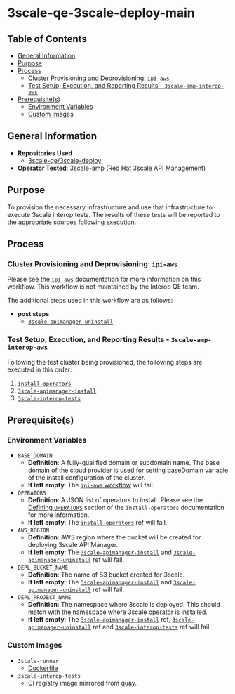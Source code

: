 # 3scale-qe-3scale-deploy-main<!-- omit from toc -->

## Table of Contents<!-- omit from toc -->

- [General Information](#general-information)
- [Purpose](#purpose)
- [Process](#process)
  - [Cluster Provisioning and Deprovisioning: `ipi-aws`](#cluster-provisioning-and-deprovisioning--ipi-aws)
  - [Test Setup, Execution, and Reporting Results - `3scale-amp-interop-aws`](#test-setup-execution-and-reporting-results---3scale-amp-interop-aws)
- [Prerequisite(s)](#prerequisites)
  - [Environment Variables](#environment-variables)
  - [Custom Images](#custom-images)

## General Information

- **Repositories Used**
  - [3scale-qe/3scale-deploy](https://github.com/3scale-qe/3scale-deploy.git)
- **Operator Tested**: [3scale-amp (Red Hat 3scale API Management)](https://developers.redhat.com/products/3scale/overview)

## Purpose

To provision the necessary infrastructure and use that infrastructure to execute 3scale interop tests. The results of these tests will be reported to the appropriate sources following execution.

## Process

### Cluster Provisioning and Deprovisioning: `ipi-aws`

Please see the [`ipi-aws`](https://steps.ci.openshift.org/workflow/ipi-aws) documentation for more information on this workflow. This workflow is not maintained by the Interop QE team. 

The additional steps used in this workflow are as follows:

- **post steps**
  - [`3scale-apimanager-uninstall`](../../../step-registry/3scale/apimanager/uninstall/README.md)

### Test Setup, Execution, and Reporting Results - `3scale-amp-interop-aws`

Following the test cluster being provisioned, the following steps are executed in this order:

1. [`install-operators`](../../../step-registry/install-operators/README.md)
2. [`3scale-apimanager-install`](../../../step-registry/3scale/apimanager/install/README.md)
3. [`3scale-interop-tests`](../../../step-registry/3scale/interop-tests/README.md)

## Prerequisite(s)

### Environment Variables

- `BASE_DOMAIN`
  - **Definition**: A fully-qualified domain or subdomain name. The base domain of the cloud provider is used for setting baseDomain variable of the install configuration of the cluster.
  - **If left empty**: The [`ipi-aws` workflow](../../../step-registry/ipi/aws/ipi-aws-workflow.yaml) will fail.
- `OPERATORS`
  - **Definition**: A JSON list of operators to install. Please see the [Defining `OPERATORS`](../../../step-registry/install-operators/README.md#defining-operators) section of the `install-operators` documentation for more information.
  - **If left empty**: The [`install-operators`](../../../step-registry/install-operators/README.md) ref will fail.
- `AWS_REGION`
  - **Definition**: AWS region where the bucket will be created for deploying 3scale API Manager.
  - **If left empty**: The [`3scale-apimanager-install`](../../../step-registry/3scale/apimanager/install/README.md) and [`3scale-apimanager-uninstall`](../../../step-registry/3scale/apimanager/uninstall/README.md) ref will fail.
- `DEPL_BUCKET_NAME`
  - **Definition**: The name of S3 bucket created for 3scale.
  - **If left empty**: The [`3scale-apimanager-install`](../../../step-registry/3scale/apimanager/install/README.md) and [`3scale-apimanager-uninstall`](../../../step-registry/3scale/apimanager/uninstall/README.md) ref will fail.
- `DEPL_PROJECT_NAME`
  - **Definition**: The namespace where 3scale is deployed. This should match with the namespace where 3scale operator is installed.
  - **If left empty**: The [`3scale-apimanager-install`](../../../step-registry/3scale/apimanager/install/README.md) ref, [`3scale-apimanager-uninstall`](../../../step-registry/3scale/apimanager/uninstall/README.md) ref and [`3scale-interop-tests`](../../../step-registry/3scale/interop-tests/README.md) ref will fail.

### Custom Images

- `3scale-runner`
  - [Dockerfile](https://github.com/3scale-qe/3scale-deploy/blob/main/Dockerfile)
- `3scale-interop-tests`
  - CI registry image mirrored from [quay](quay.io/rh_integration/3scale-interop-tests).